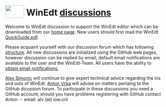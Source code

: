  <h1><span><img src="https://github.com/WinEdt-Team/WinEdt/assets/34773801/e5a22c0f-29a2-48ae-95a6-9606e02c29c0" width="60" height="40" style="vertical-align:bottom;margin:0px 0px">  WinEdt <a href="https://github.com/WinEdt-Team/WinEdt/discussions" > discussions </a> </span></h1>

Welcome to WinEdt discussion to support the WinEdt editor which can be downloaded from our [home page](https://www.winedt.com/). New users should first read the WinEdt [QuickGuide.pdf](https://www.winedt.com/doc/QuickGuide.pdf).

Please acquaint yourself with our discussion forum which has following [structure](https://github.com/WinEdt-Team/WinEdt/discussions/4).  All new discussions are initialized using the GitHub web pages, however discussion can be replied by email; default email notifications are available to the user and the WinEdt-Team.  All users have the ability to [obtain email notifications. ](https://github.com/WinEdt-Team/WinEdt/discussions/3)

[Alex Simonic](https://www.winedt.com/) will continue to give expert technical advice regarding the ins and outs of WinEdt. [Anton Vrba](https://github.com/anton-vrba) will advise on matters pertaing to the GitHub dicussion forum. To participate in these discussions you need a GitHub account; should you have problems registering with GitHub contact Anton -- email: alv (at) iow.onl 
<!--
![WinEdt](https://github.com/WinEdt-Team/WinEdt/assets/34773801/e5a22c0f-29a2-48ae-95a6-9606e02c29c0)
-->
